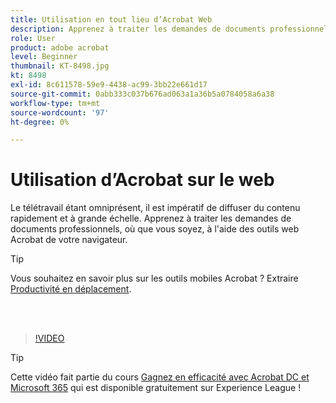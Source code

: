 ```yaml
---
title: Utilisation en tout lieu d’Acrobat Web
description: Apprenez à traiter les demandes de documents professionnels, où que vous soyez, à l'aide des outils web Acrobat de votre navigateur
role: User
product: adobe acrobat
level: Beginner
thumbnail: KT-8498.jpg
kt: 8498
exl-id: 8c611578-59e9-4438-ac99-3bb22e661d17
source-git-commit: 0abb333c037b676ad063a1a36b5a0784058a6a38
workflow-type: tm+mt
source-wordcount: '97'
ht-degree: 0%

---
```


# Utilisation d’Acrobat sur le web

Le télétravail étant omniprésent, il est impératif de diffuser du contenu rapidement et à grande échelle. Apprenez à traiter les demandes de documents professionnels, où que vous soyez, à l&#39;aide des outils web Acrobat de votre navigateur.

>[!TIP]
>
>Vous souhaitez en savoir plus sur les outils mobiles Acrobat ? Extraire [Productivité en déplacement](productivity.md).

<br> 

>[!VIDEO](https://video.tv.adobe.com/v/337436?hidetitle=true)

>[!TIP]
>
>Cette vidéo fait partie du cours [Gagnez en efficacité avec Acrobat DC et Microsoft 365](https://experienceleague.adobe.com/?recommended=Acrobat-U-1-2021.microsoft365) qui est disponible gratuitement sur Experience League !
